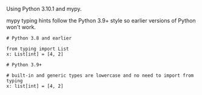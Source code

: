 Using Python 3.10.1 and mypy. 

mypy typing hints follow the Python 3.9+ style so earlier versions of Python won't work. 

```
# Python 3.8 and earlier

from typing import List
x: List[int] = [4, 2]
```

```
# Python 3.9+

# built-in and generic types are lowercase and no need to import from typing
x: list[int] = [4, 2]
```
